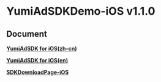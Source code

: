 # YumiAdSDKDemo-iOS v1.1.0
## Document

[**YumiAdSDK for iOS(zh-cn)**](https://github.com/yumimobi/YumiAdSDKDemo-iOS/blob/master/normalDocuments/YumiAdSDK%20for%20iOS(zh-cn).md)

[**YumiAdSDK for iOS(en)**](https://github.com/yumimobi/YumiAdSDKDemo-iOS/blob/master/normalDocuments/YumiAdSDK%20for%20iOS(en).md)

[**SDKDownloadPage-iOS**](https://github.com/yumimobi/YumiAdSDKDemo-iOS/blob/master/normalDocuments/iOSDownloadPage.md)
